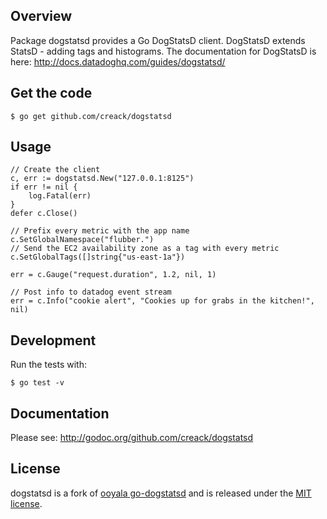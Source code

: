 ## Overview

Package dogstatsd provides a Go DogStatsD client.
DogStatsD extends StatsD - adding tags and histograms.
The documentation for DogStatsD is here: http://docs.datadoghq.com/guides/dogstatsd/

## Get the code

    $ go get github.com/creack/dogstatsd

## Usage

    // Create the client
    c, err := dogstatsd.New("127.0.0.1:8125")
    if err != nil {
        log.Fatal(err)
    }
    defer c.Close()

    // Prefix every metric with the app name
    c.SetGlobalNamespace("flubber.")
    // Send the EC2 availability zone as a tag with every metric
    c.SetGlobalTags([]string{"us-east-1a"})

    err = c.Gauge("request.duration", 1.2, nil, 1)

    // Post info to datadog event stream
    err = c.Info("cookie alert", "Cookies up for grabs in the kitchen!", nil)

## Development

Run the tests with:

    $ go test -v

## Documentation

Please see: http://godoc.org/github.com/creack/dogstatsd

## License

dogstatsd is a fork of [ooyala go-dogstatsd](https://github.com/ooyala/go-dogstatsd)
and is released under the [MIT license](http://www.opensource.org/licenses/mit-license.php).
